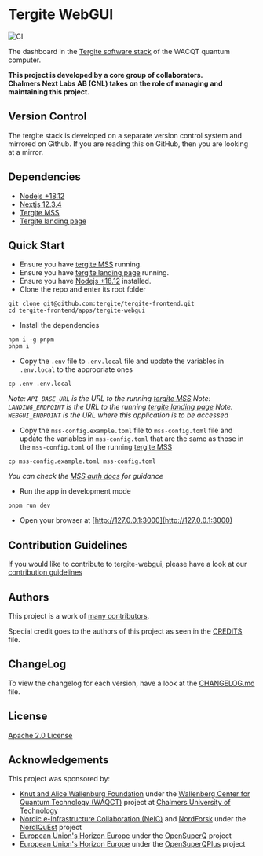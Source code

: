 # Tergite WebGUI

![CI](https://github.com/tergite/tergite-frontend/actions/workflows/webgui-ci.yml/badge.svg)

The dashboard in the [Tergite software stack](https://tergite.github.io/) of the WACQT quantum computer.

**This project is developed by a core group of collaborators.**    
**Chalmers Next Labs AB (CNL) takes on the role of managing and maintaining this project.**

## Version Control

The tergite stack is developed on a separate version control system and mirrored on Github.
If you are reading this on GitHub, then you are looking at a mirror. 

## Dependencies

-   [Nodejs +18.12](https://nodejs.org/)
-   [Nextjs 12.3.4](https://nextjs.org/)
-   [Tergite MSS](../tergite-mss)
-   [Tergite landing page](../tergite-landing-page/)

## Quick Start

-   Ensure you have [tergite MSS](../tergite-mss) running.
-   Ensure you have [tergite landing page](../tergite-landing-page/) running.
-   Ensure you have [Nodejs +18.12](https://nodejs.org/) installed.
-   Clone the repo and enter its root folder

```shell
git clone git@github.com:tergite/tergite-frontend.git
cd tergite-frontend/apps/tergite-webgui
```

-   Install the dependencies

```shell
npm i -g pnpm
pnpm i
```

-   Copy the `.env` file to `.env.local` file and update the variables in `.env.local` to the appropriate ones

```shell
cp .env .env.local
```

_Note: `API_BASE_URL` is the URL to the running [tergite MSS](../tergite-mss)_
_Note: `LANDING_ENDPOINT` is the URL to the running [tergite landing page](../tergite-landing-page)_
_Note: `WEBGUI_ENDPOINT` is the URL where this application is to be accessed_

-   Copy the `mss-config.example.toml` file to `mss-config.toml` file and update the variables in `mss-config.toml`
    that are the same as those in the `mss-config.toml` of the running [tergite MSS](../tergite-mss)

```shell
cp mss-config.example.toml mss-config.toml
```

_You can check the [MSS auth docs](../tergite-mss/docs/auth.md) for guidance_

-   Run the app in development mode

```shell
pnpm run dev
```

-   Open your browser at [http://127.0.0.1:3000](http://127.0.0.1:3000)

## Contribution Guidelines

If you would like to contribute to tergite-webgui, please have a look at our
[contribution guidelines](./CONTRIBUTING.md)

## Authors

This project is a work of
[many contributors](https://github.com/tergite/tergite-frontend/graphs/contributors).

Special credit goes to the authors of this project as seen in the [CREDITS](./CREDITS.md) file.

## ChangeLog

To view the changelog for each version, have a look at
the [CHANGELOG.md](./CHANGELOG.md) file.

## License

[Apache 2.0 License](./LICENSE)

## Acknowledgements

This project was sponsored by:

-   [Knut and Alice Wallenburg Foundation](https://kaw.wallenberg.org/en) under the [Wallenberg Center for Quantum Technology (WAQCT)](https://www.chalmers.se/en/centres/wacqt/) project at [Chalmers University of Technology](https://www.chalmers.se)
-   [Nordic e-Infrastructure Collaboration (NeIC)](https://neic.no) and [NordForsk](https://www.nordforsk.org/sv) under the [NordIQuEst](https://neic.no/nordiquest/) project
-   [European Union's Horizon Europe](https://research-and-innovation.ec.europa.eu/funding/funding-opportunities/funding-programmes-and-open-calls/horizon-europe_en) under the [OpenSuperQ](https://cordis.europa.eu/project/id/820363) project
-   [European Union's Horizon Europe](https://research-and-innovation.ec.europa.eu/funding/funding-opportunities/funding-programmes-and-open-calls/horizon-europe_en) under the [OpenSuperQPlus](https://opensuperqplus.eu/) project

